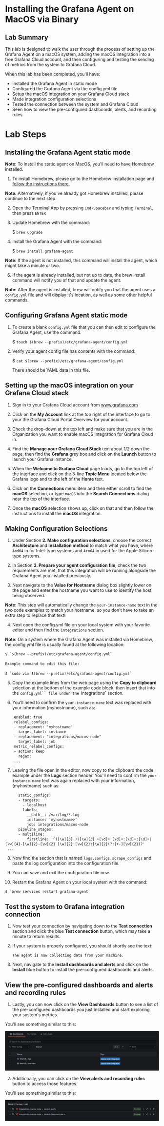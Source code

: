 # Installing the Grafana Agent on MacOS via Binary

## Lab Summary

This lab is designed to walk the user through the process of setting up the Grafana Agent on a macOS system, adding the macOS integration into a free Grafana Cloud account, and then configuring and testing the sending of metrics from the system to Grafana Cloud.  

When this lab has been completed, you'll have:
 - Installed the Grafana Agent in static mode
 - Configured the Grafana Agent via the config.yml file
 - Setup the macOS integration on your Grafana Cloud stack
 - Made integration configuration selections
 - Tested the connection between the system and Grafana Cloud
 - Seen how to view the pre-configured dashboards, alerts, and recording rules

# Lab Steps

## Installing the Grafana Agent static mode


  **Note:**  To install the static agent on MacOS, you'll need to have Homebrew installed.

1.  To install Homebrew, please go to the Homebrew installation page and <a href="https://brew.sh/">follow the instructions there.</a>

  **Note:**  Alternatively, if you've already got Homebrew installed, please continue to the next step.

2. Open the Terminal App by pressing `Cmd+Spacebar` and typing `Terminal`, then press `ENTER`

3. Update Homebrew with the command:

    $ `brew upgrade`

4. Install the Grafana Agent with the command:

    $ `brew install grafana-agent`

  **Note:**  If the agent is not installed, this command will install the agent, which might take a minute or two.

6. If the agent is already installed, but not up to date, the brew  install command will notify you of that and update the agent.

  **Note:**  After the agent is installed, brew will notify you that the agent uses a `config.yml` file and will display it's location, as well as some other helpful commands.

## Configuring Grafana Agent static mode

1.  To create a blank `config.yml` file that you can then edit to configure the Grafana Agent, use the command:

    $ `touch $(brew --prefix)/etc/grafana-agent/config.yml`

2.  Verify your agent config file has contents with the command:

    $ `cat $(brew --prefix)/etc/grafana-agent/config.yml`

    There should be YAML data in this file.

## Setting up the macOS integration on your Grafana Cloud stack

1.  Sign in to your Grafana Cloud account from www.grafana.com

2.  Click on the **My Account** link at the top right of the interface to go to your the Grafana Cloud Portal Overview for your account.

3.  Check the drop-down at the top left and make sure that you are in the Organization you want to enable macOS integration for Grafana Cloud in.

4.  Find the **Manage your Grafana Cloud Stack** text about 1/2 down the page, then find the **Grafana** grey box and click on the **Launch** button to launch your Grafana instance.

5.  When the **Welcome to Grafana Cloud** page loads, go to the top left of the interface and click on the 3-line **Topic Menu** located below the Grafana logo and to the left of the **Home** text.

6.  Click on the **Connections** menu item and then either scroll to find the **macOS** selection, or type `macOS` into the **Search Connections** dialog near the top of the interface.

7.  Once the **macOS** selection shows up, click on that and then follow the instructions to install the **macOS** integration.

## Making Configuration Selections

1.  Under Section **2. Make configuration selections**, choose the correct **Architecture** and **Installation method** to match what you have, where `Amd64` in for Intel-type systems and `Arm64` in used for the Apple Silicon-type systems.

2.  In Section **3. Prepare your agent configuration file**, check the two requirements are met, that this integration will be running alongside the Grafana Agent you installed previously.

3.  Next navigate to the **Value for Hostname** dialog box slightly lower on the page and enter the hostname you want to use to identify the host being observed.

  **Note:** This step will automatically change the `your-instance-name` text in the two code examples to match your hostname, so you don't have to take an extra step to replace that text!

4.  Next open the config.yml file on your local system with your favorite editor and then find the `integrations` section.

  **Note:**  On a system where the Grafana Agent was installed via Homebrew, the config.yml file is usually found at the following location:

    $ `$(brew --prefix)/etc/grafana-agent/config.yml`

    Example command to edit this file:

    $ `sudo vim $(brew --prefix)/etc/grafana-agent/config.yml`

5.  Copy the example lines from the web page using the **Copy to clipboard** selection at the bottom of the example code block, then insert that into the `config.yml`` file under the `integrations` section.

6.  You'll need to confirm the `your-instance-name` text was replaced with your information (myhostname), such as:

```  node_exporter:
    enabled: true
    relabel_configs:
    - replacement: 'myhostname'
      target_label: instance
    - replacement: "integrations/macos-node"
      target_label: job
    metric_relabel_configs:
    - action: keep
      regex:
    ...
```

7.  Leaving the file open in the editor, now copy to the clipboard the code example under the **Logs** section header.  You'll need to confirm the `your-instance-name` text was again replaced with your information, (myhostname) such as:

```    - job_name: integrations/node_exporter_direct_scrape
      static_configs:
      - targets:
        - localhost
        labels:
          __path__: /var/log/*.log
          instance: 'myhostname>'
          job: integrations/macos-node
      pipeline_stages:
      - multiline:
          firstline: '^([\w]{3} )?[\w]{3} +[\d]+ [\d]+:[\d]+:[\d]+|[\w]{4}-[\w]{2}-[\w]{2} [\w]{2}:[\w]{2}:[\w]{2}(?:[+-][\w]{2})?'
 ...
```

8.  Now find the section that is named `logs.configs.scrape_configs` and paste the log configuration into the configuration file.

9.  You can save and exit the configuration file now.
   
10.  Restart the Grafana Agent on your local system with the command:

    $ `brew services restart grafana-agent`

## Test the system to Grafana integration connection

1.  Now test your connection by navigating down to the **Test connection** section and click the blue **Test connection** button, which may take a minute to return results.

2.  If your system is properly configured, you should shortly see the text:

    ```
    The agent is now collecting data from your machine.
    ```

3.  Next, navigate to the **Install dashboards and alerts** and click on the **Install** blue button to install the pre-configured dashboards and alerts.

## View the pre-configured dashboards and alerts and recording rules

1.  Lastly, you can now click on the **View Dashboards** button to see a list of the pre-configured dashboards you just installed and start exploring your system's metrics.

You'll see something similar to this:

![List of macOS integration dashboards](./images/macos-int-dashboards.png)

2.  Additionally, you can click on the **View alerts and recording rules** button to access those features.

You'll see something similar to this:

![List of macOS integration rules](./images/macos-int-alerts.png)
